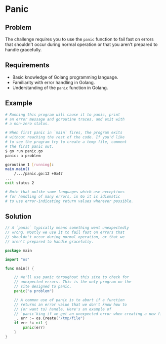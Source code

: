 # Panic

## Problem

The challenge requires you to use the `panic` function to fail fast on errors that shouldn't occur during normal operation or that you aren't prepared to handle gracefully.

## Requirements

- Basic knowledge of Golang programming language.
- Familiarity with error handling in Golang.
- Understanding of the `panic` function in Golang.

## Example

```sh
# Running this program will cause it to panic, print
# an error message and goroutine traces, and exit with
# a non-zero status.

# When first panic in `main` fires, the program exits
# without reaching the rest of the code. If you'd like
# to see the program try to create a temp file, comment
# the first panic out.
$ go run panic.go
panic: a problem

goroutine 1 [running]:
main.main()
	/.../panic.go:12 +0x47
...
exit status 2

# Note that unlike some languages which use exceptions
# for handling of many errors, in Go it is idiomatic
# to use error-indicating return values wherever possible.

```

## Solution

```go
// A `panic` typically means something went unexpectedly
// wrong. Mostly we use it to fail fast on errors that
// shouldn't occur during normal operation, or that we
// aren't prepared to handle gracefully.

package main

import "os"

func main() {

	// We'll use panic throughout this site to check for
	// unexpected errors. This is the only program on the
	// site designed to panic.
	panic("a problem")

	// A common use of panic is to abort if a function
	// returns an error value that we don't know how to
	// (or want to) handle. Here's an example of
	// `panic`king if we get an unexpected error when creating a new file.
	_, err := os.Create("/tmp/file")
	if err != nil {
		panic(err)
	}
}

```